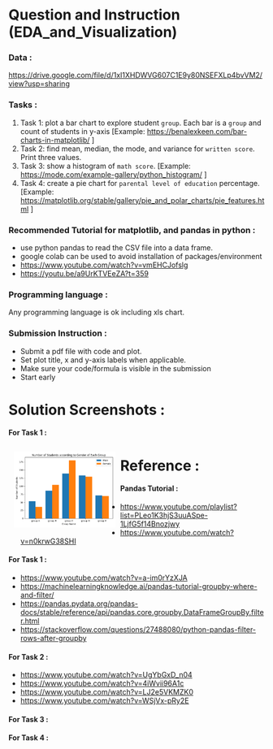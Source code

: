 # Question and Instruction (EDA_and_Visualization)
### Data :
https://drive.google.com/file/d/1xI1XHDWVG607C1E9y80NSEFXLp4bvVM2/view?usp=sharing 


### Tasks : 
1. Task 1: plot a bar chart to explore student `group`. Each bar is a `group` and count of students in y-axis [Example: https://benalexkeen.com/bar-charts-in-matplotlib/ ]
2. Task 2: find mean, median, the mode, and variance for `written score`. Print three values.
3. Task 3: show a histogram of `math score`. [Example: https://mode.com/example-gallery/python_histogram/ ]
4. Task 4: create a pie chart for `parental level of education` percentage. [Example: https://matplotlib.org/stable/gallery/pie_and_polar_charts/pie_features.html ] 

### Recommended Tutorial for matplotlib, and pandas in python :
- use python pandas to read the CSV file into a data frame. 
- google colab can be used to avoid installation of packages/environment  
- https://www.youtube.com/watch?v=vmEHCJofslg
- https://youtu.be/a9UrKTVEeZA?t=359

### Programming language : 
Any programming language is ok including  xls chart. 

### Submission Instruction : 
- Submit a pdf file with code and plot. 
- Set plot title, x and y-axis labels when applicable. 
- Make sure your code/formula is visible in the submission
- Start early

# Solution Screenshots :
#### For Task 1 :
[<img src="../0_Images/3_VIS_coding/studentScore_1MF.png" align="left"
width="200"
    hspace="10" vspace="10">](/readme/1_Basic.png)

# Reference :
#### Pandas Tutorial : 
- https://www.youtube.com/playlist?list=PLeo1K3hjS3uuASpe-1LjfG5f14Bnozjwy
- https://www.youtube.com/watch?v=n0krwG38SHI
#### For Task 1 :
- https://www.youtube.com/watch?v=a-im0rYzXJA
- https://machinelearningknowledge.ai/pandas-tutorial-groupby-where-and-filter/
- https://pandas.pydata.org/pandas-docs/stable/reference/api/pandas.core.groupby.DataFrameGroupBy.filter.html
- https://stackoverflow.com/questions/27488080/python-pandas-filter-rows-after-groupby

#### For Task 2 :
- https://www.youtube.com/watch?v=UgYbGxD_n04
- https://www.youtube.com/watch?v=4iWvii96A1c
- https://www.youtube.com/watch?v=LJ2e5VKMZK0
- https://www.youtube.com/watch?v=WSjVx-pRy2E


#### For Task 3 :


#### For Task 4 :

